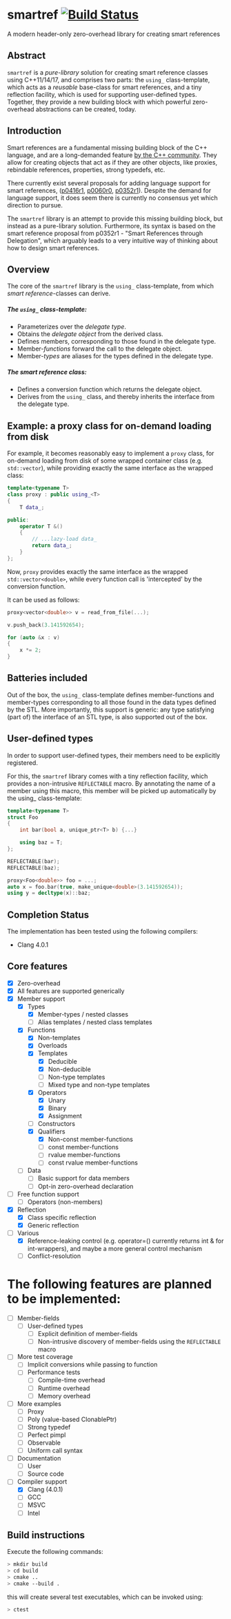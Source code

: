 # smartref [![Build Status](https://travis-ci.org/erikvalkering/smartref.svg?branch=master)](https://travis-ci.org/erikvalkering/smartref)
A modern header-only zero-overhead library for creating smart references

## Abstract

`smartref` is a *pure-library* solution for creating smart reference classes using C++11/14/17, and comprises two parts: the `using_` class-template, which acts as a *reusable* base-class for smart references, and a tiny reflection facility, which is used for supporting user-defined types. Together, they provide a new building block with which powerful zero-overhead abstractions can be created, today.

## Introduction

Smart references are a fundamental missing building block of the C++ language, and are a long-demanded feature [by the C++ community](http://www.open-std.org/jtc1/sc22/wg21/docs/papers/1990/WG21%201990/X3J16_90%20WG21%20Request%20for%20Consideration%20-%20Overloadable%20Unary%20operator.pdf). They allow for creating objects that act as if they are other objects, like proxies, rebindable references, properties, strong typedefs, etc.

There currently exist several proposals for adding language support for smart references, ([p0416r1](https://wg21.link/p0416r1), [p0060r0](https://wg21.link/p0060r0), [p0352r1](https://wg21.link/p0352r1)). Despite the demand for language support, it does seem there is currently no consensus yet which direction to pursue.

The `smartref` library is an attempt to provide this missing building block, but instead as a pure-library solution. Furthermore, its syntax is based on the smart reference proposal from p0352r1 - "Smart References through Delegation", which arguably leads to a very intuitive way of thinking about how to design smart references.

## Overview

The core of the `smartref` library is the `using_` class-template, from which _smart reference_-classes can derive.

##### The `using_` class-template:
* Parameterizes over the *delegate type*.
* Obtains the *delegate object* from the derived class.
* Defines members, corresponding to those found in the delegate type.
* Member-*functions* forward the call to the delegate object.
* Member-*types* are aliases for the types defined in the delegate type.

##### The smart reference class:
* Defines a conversion function which returns the delegate object.
* Derives from the `using_` class, and thereby inherits the interface from the delegate type.

## Example: a proxy class for on-demand loading from disk

For example, it becomes reasonably easy to implement a `proxy` class, for on-demand loading from disk of some wrapped container class (e.g. `std::vector`), while providing exactly the same interface as the wrapped class:

```c++
template<typename T>
class proxy : public using_<T>
{
    T data_;

public:
    operator T &()
    {
        // ...lazy-load data_
        return data_;
    }
};
```

Now, `proxy` provides exactly the same interface as the wrapped `std::vector<double>`, while every function call is 'intercepted' by the conversion function.

It can be used as follows:
```c++
proxy<vector<double>> v = read_from_file(...);

v.push_back(3.141592654);

for (auto &x : v)
{
    x *= 2;
}
```

## Batteries included

Out of the box, the `using_` class-template defines member-functions and member-types corresponding to all those found in the data types defined by the STL. More importantly, this support is generic: any type satisfying (part of) the interface of an STL type, is also supported out of the box.

## User-defined types

In order to support user-defined types, their members need to be explicitly registered.

For this, the `smartref` library comes with a tiny reflection facility, which provides a non-intrusive `REFLECTABLE` macro. By annotating the name of a member using this macro, this member will be picked up automatically by the using_ class-template:

```c++
template<typename T>
struct Foo
{
    int bar(bool a, unique_ptr<T> b) {...}

    using baz = T;
};

REFLECTABLE(bar);
REFLECTABLE(baz);

proxy<Foo<double>> foo = ...;
auto x = foo.bar(true, make_unique<double>(3.141592654));
using y = decltype(x)::baz;
```

## Completion Status

The implementation has been tested using the following compilers:
- Clang 4.0.1

## Core features
- [x] Zero-overhead
- [x] All features are supported generically
- [x] Member support
  - [x] Types
    - [x] Member-types / nested classes
    - [ ] Alias templates / nested class templates
  - [x] Functions
    - [x] Non-templates
    - [x] Overloads
    - [x] Templates
      - [x] Deducible
      - [x] Non-deducible
      - [ ] Non-type templates
      - [ ] Mixed type and non-type templates
    - [x] Operators
      - [x] Unary
      - [x] Binary
      - [x] Assignment
    - [ ] Constructors
    - [x] Qualifiers
      - [x] Non-const member-functions
      - [ ] const member-functions
      - [ ] rvalue member-functions
      - [ ] const rvalue member-functions
  - [ ] Data
    - [ ] Basic support for data members
    - [ ] Opt-in zero-overhead declaration
- [ ] Free function support
  - [ ] Operators (non-members)
- [x] Reflection
  - [x] Class specific reflection
  - [x] Generic reflection
- [ ] Various
  - [x] Reference-leaking control (e.g. operator=() currently returns int & for int-wrappers), and maybe a more general control mechanism
  - [ ] Conflict-resolution

# The following features are planned to be implemented:
- [ ] Member-fields
    - [ ] User-defined types
        - [ ] Explicit definition of member-fields
        - [ ] Non-intrusive discovery of member-fields using the `REFLECTABLE` macro
- [ ] More test coverage
    - [ ] Implicit conversions while passing to function
    - [ ] Performance tests
        - [ ] Compile-time overhead
        - [ ] Runtime overhead
        - [ ] Memory overhead
- [ ] More examples
    - [ ] Proxy
    - [ ] Poly (value-based ClonablePtr)
    - [ ] Strong typedef
    - [ ] Perfect pimpl
    - [ ] Observable
    - [ ] Uniform call syntax
- [ ] Documentation
    - [ ] User
    - [ ] Source code
- [ ] Compiler support
    - [x] Clang (4.0.1)
    - [ ] GCC
    - [ ] MSVC
    - [ ] Intel

## Build instructions
Execute the following commands:
```bash
> mkdir build
> cd build
> cmake ..
> cmake --build .
```

this will create several test executables, which can be invoked using:
```bash
> ctest
```
